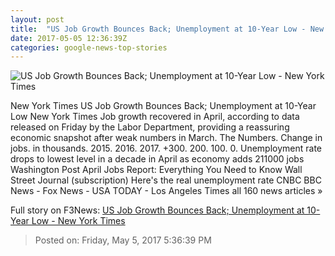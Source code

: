 ```yaml
---
layout: post
title:  "US Job Growth Bounces Back; Unemployment at 10-Year Low - New York Times"
date: 2017-05-05 12:36:39Z
categories: google-news-top-stories
---
```


![US Job Growth Bounces Back; Unemployment at 10-Year Low - New York Times](https://static01.nyt.com/images/2017/05/06/business/06jobschart2-1493988489771/06jobschart2-1493988489771-facebookJumbo.png)

New York Times US Job Growth Bounces Back; Unemployment at 10-Year Low New York Times Job growth recovered in April, according to data released on Friday by the Labor Department, providing a reassuring economic snapshot after weak numbers in March. The Numbers. Change in jobs. in thousands. 2015. 2016. 2017. +300. 200. 100. 0. Unemployment rate drops to lowest level in a decade in April as economy adds 211000 jobs Washington Post April Jobs Report: Everything You Need to Know Wall Street Journal (subscription) Here's the real unemployment rate CNBC BBC News - Fox News - USA TODAY - Los Angeles Times all 160 news articles »


Full story on F3News: [US Job Growth Bounces Back; Unemployment at 10-Year Low - New York Times](http://www.f3nws.com/n/dgbmTB)

> Posted on: Friday, May 5, 2017 5:36:39 PM
